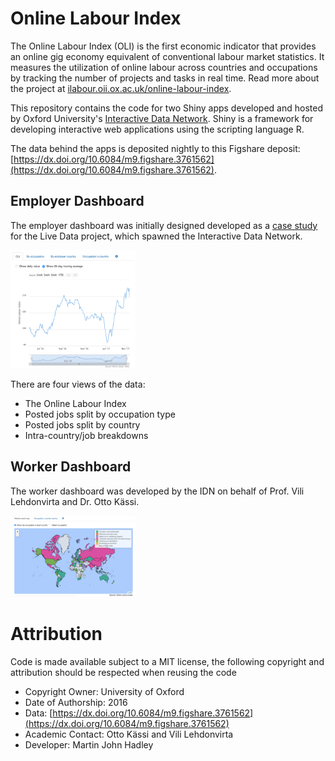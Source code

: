 # Online Labour Index

The Online Labour Index (OLI) is the first economic indicator that provides an online gig economy equivalent of conventional labour market statistics. It measures the utilization of online labour across countries and occupations by tracking the number of projects and tasks in real time. Read more about the project at [ilabour.oii.ox.ac.uk/online-labour-index](ilabour.oii.ox.ac.uk/online-labour-index).

This repository contains the code for two Shiny apps developed and hosted by Oxford University's [Interactive Data Network](http://idn.it.ox.ac.uk). Shiny is a framework for developing interactive web applications using the scripting language R.

The data behind the apps is deposited nightly to this Figshare deposit: [https://dx.doi.org/10.6084/m9.figshare.3761562](https://dx.doi.org/10.6084/m9.figshare.3761562).

## Employer Dashboard

The employer dashboard was initially designed developed as a [case study](http://idn.it.ox.ac.uk/article/online-labour-index-case-study) for the Live Data project, which spawned the Interactive Data Network. 

<img src="employer-dashboard.png" width="200px"></img>

There are four views of the data:

- The Online Labour Index
- Posted jobs split by occupation type
- Posted jobs split by country
- Intra-country/job breakdowns

## Worker Dashboard

The worker dashboard was developed by the IDN on behalf of Prof. Vili Lehdonvirta and Dr. Otto Kässi. 

<img src="worker-dashboard.png" width="200px"></img>

# Attribution

Code is made available subject to a MIT license, the following copyright and attribution should be respected when reusing the code

- Copyright Owner: University of Oxford
- Date of Authorship: 2016
- Data: [https://dx.doi.org/10.6084/m9.figshare.3761562](https://dx.doi.org/10.6084/m9.figshare.3761562)
- Academic Contact: Otto Kässi and Vili Lehdonvirta
- Developer: Martin John Hadley